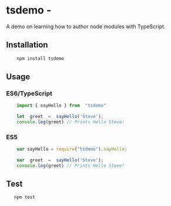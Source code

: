 
# tsdemo - 
A demo on learning how to author node modules with TypeScript.

## Installation

```bash
	npm install tsdemo
```
## Usage

### ES6/TypeScript
```javascript
	import { sayHello } from  "tsdemo"
 
	let  greet  =  sayHello('Steve');
	console.log(greet) // Prints Hello Steve!
```

### ES5
```javascript
	var sayHello = require("tsdemo").sayHello;
 
	var  greet  =  sayHello('Steve');
	console.log(greet) // Prints Hello Steve!
```
## Test

```bash
   npm test
```
